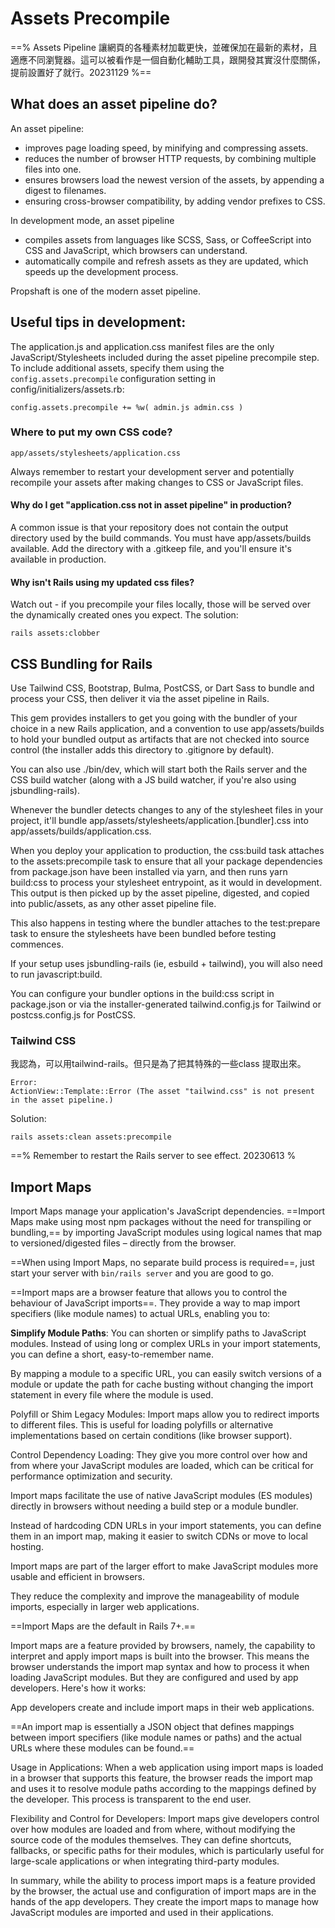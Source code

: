 # Assets Precompile



==% Assets Pipeline 讓網頁的各種素材加載更快，並確保加在最新的素材，且適應不同瀏覽器。這可以被看作是一個自動化輔助工具，跟開發其實沒什麼關係，提前設置好了就行。20231129 %==

## What does an asset pipeline do?

An asset pipeline:

* improves page loading speed, by minifying and compressing assets.
* reduces the number of browser HTTP requests, by combining multiple files into one.
* ensures browsers load the newest version of the assets, by appending a digest to filenames.
* ensuring cross-browser compatibility, by adding vendor prefixes to CSS.

In development mode, an asset pipeline

* compiles assets from languages like SCSS, Sass, or CoffeeScript into CSS and JavaScript, which browsers can understand.
* automatically compile and refresh assets as they are updated, which speeds up the development process.

Propshaft is one of the modern asset pipeline.



## Useful tips in development:

The application.js and application.css manifest files are the only JavaScript/Stylesheets included during the asset pipeline precompile step. To include additional assets, specify them using the `config.assets.precompile` configuration setting in config/initializers/assets.rb:

`config.assets.precompile += %w( admin.js admin.css )`

### Where to put my own CSS code?

`app/assets/stylesheets/application.css`

Always remember to restart your development server and potentially recompile your assets after making changes to CSS or JavaScript files.

#### Why do I get "application.css not in asset pipeline" in production?

A common issue is that your repository does not contain the output directory used by the build commands. You must have app/assets/builds available. Add the directory with a .gitkeep file, and you'll ensure it's available in production.

#### Why isn't Rails using my updated css files?

Watch out - if you precompile your files locally, those will be served over the dynamically created ones you expect. The solution:

`rails assets:clobber`



## CSS Bundling for Rails

Use Tailwind CSS, Bootstrap, Bulma, PostCSS, or Dart Sass to bundle and process your CSS, then deliver it via the asset pipeline in Rails.

This gem provides installers to get you going with the bundler of your choice in a new Rails application, and a convention to use app/assets/builds to hold your bundled output as artifacts that are not checked into source control (the installer adds this directory to .gitignore by default).

You can also use ./bin/dev, which will start both the Rails server and the CSS build watcher (along with a JS build watcher, if you're also using jsbundling-rails).

Whenever the bundler detects changes to any of the stylesheet files in your project, it'll bundle app/assets/stylesheets/application.\[bundler].css into app/assets/builds/application.css.

When you deploy your application to production, the css:build task attaches to the assets:precompile task to ensure that all your package dependencies from package.json have been installed via yarn, and then runs yarn build:css to process your stylesheet entrypoint, as it would in development. This output is then picked up by the asset pipeline, digested, and copied into public/assets, as any other asset pipeline file.

This also happens in testing where the bundler attaches to the test:prepare task to ensure the stylesheets have been bundled before testing commences.

If your setup uses jsbundling-rails (ie, esbuild + tailwind), you will also need to run javascript:build.

You can configure your bundler options in the build:css script in package.json or via the installer-generated tailwind.config.js for Tailwind or postcss.config.js for PostCSS.



### Tailwind CSS

我認為，可以用tailwind-rails。但只是為了把其特殊的一些class 提取出來。

`Error:`\
`ActionView::Template::Error (The asset "tailwind.css" is not present in the asset pipeline.)`

Solution:

`rails assets:clean assets:precompile`

==% Remember to restart the Rails server to see effect. 20230613 %

## Import Maps

Import Maps manage your application's JavaScript dependencies. ==Import Maps make using most npm packages without the need for transpiling or bundling,== by importing JavaScript modules using logical names that map to versioned/digested files – directly from the browser.

==When using Import Maps, no separate build process is required==, just start your server with `bin/rails server` and you are good to go.

==Import maps are a browser feature that allows you to control the behaviour of JavaScript imports==. They provide a way to map import specifiers (like module names) to actual URLs, enabling you to:

**Simplify Module Paths**: You can shorten or simplify paths to JavaScript modules. Instead of using long or complex URLs in your import statements, you can define a short, easy-to-remember name.

By mapping a module to a specific URL, you can easily switch versions of a module or update the path for cache busting without changing the import statement in every file where the module is used.

Polyfill or Shim Legacy Modules: Import maps allow you to redirect imports to different files. This is useful for loading polyfills or alternative implementations based on certain conditions (like browser support).

Control Dependency Loading: They give you more control over how and from where your JavaScript modules are loaded, which can be critical for performance optimization and security.

Import maps facilitate the use of native JavaScript modules (ES modules) directly in browsers without needing a build step or a module bundler.

Instead of hardcoding CDN URLs in your import statements, you can define them in an import map, making it easier to switch CDNs or move to local hosting.

Import maps are part of the larger effort to make JavaScript modules more usable and efficient in browsers.

They reduce the complexity and improve the manageability of module imports, especially in larger web applications.

==Import Maps are the default in Rails 7+.==

Import maps are a feature provided by browsers, namely, the capability to interpret and apply import maps is built into the browser. This means the browser understands the import map syntax and how to process it when loading JavaScript modules. But they are configured and used by app developers. Here's how it works:

App developers create and include import maps in their web applications.

==An import map is essentially a JSON object that defines mappings between import specifiers (like module names or paths) and the actual URLs where these modules can be found.==

Usage in Applications: When a web application using import maps is loaded in a browser that supports this feature, the browser reads the import map and uses it to resolve module paths according to the mappings defined by the developer. This process is transparent to the end user.

Flexibility and Control for Developers: Import maps give developers control over how modules are loaded and from where, without modifying the source code of the modules themselves. They can define shortcuts, fallbacks, or specific paths for their modules, which is particularly useful for large-scale applications or when integrating third-party modules.

In summary, while the ability to process import maps is a feature provided by the browser, the actual use and configuration of import maps are in the hands of the app developers. They create the import maps to manage how JavaScript modules are imported and used in their applications.
